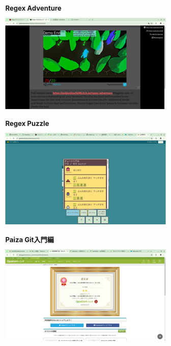 ## Regex Adventure
![結果画面](Pictures/seikihyougen.png)

## Regex Puzzle
![結果画面](Pictures/seikipazuru.png)

## Paiza Git入門編
![認定証画面](Pictures/paiza_git.png)
